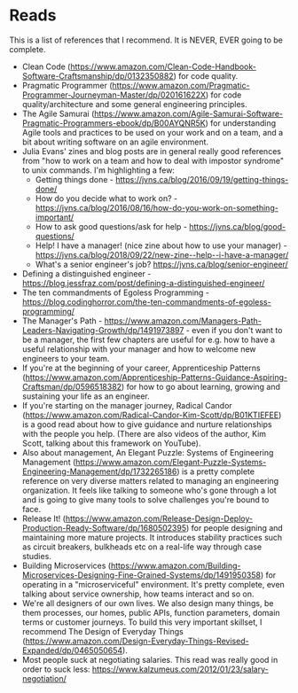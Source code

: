 # Reads

This is a list of references that I recommend. It is NEVER, EVER going to be complete.

- Clean Code (https://www.amazon.com/Clean-Code-Handbook-Software-Craftsmanship/dp/0132350882) for code quality.
- Pragmatic Programmer (https://www.amazon.com/Pragmatic-Programmer-Journeyman-Master/dp/020161622X) for code quality/architecture and some general engineering principles.
- The Agile Samurai (https://www.amazon.com/Agile-Samurai-Software-Pragmatic-Programmers-ebook/dp/B00AYQNR5K) for understanding Agile tools and practices to be used on your work and on a team, and a bit about writing software on an agile environment.
- Julia Evans' zines and blog posts are in general really good references from "how to work on a team and how to deal with impostor syndrome" to unix commands. I'm highlighting a few:
    - Getting things done - https://jvns.ca/blog/2016/09/19/getting-things-done/
    - How do you decide what to work on? - https://jvns.ca/blog/2016/08/16/how-do-you-work-on-something-important/
    - How to ask good questions/ask for help - https://jvns.ca/blog/good-questions/
    - Help! I have a manager! (nice zine about how to use your manager) - https://jvns.ca/blog/2018/09/22/new-zine--help--i-have-a-manager/
    - What's a senior engineer's job? https://jvns.ca/blog/senior-engineer/
- Defining a distinguished engineer - https://blog.jessfraz.com/post/defining-a-distinguished-engineer/
- The ten commandments of Egoless Programming - https://blog.codinghorror.com/the-ten-commandments-of-egoless-programming/
- The Manager's Path - https://www.amazon.com/Managers-Path-Leaders-Navigating-Growth/dp/1491973897 - even if you don't want to be a manager, the first few chapters are useful for e.g. how to have a useful relationship with your manager and how to welcome new engineers to your team.
- If you're at the beginning of your career, Apprenticeship Patterns (https://www.amazon.com/Apprenticeship-Patterns-Guidance-Aspiring-Craftsman/dp/0596518382) for how to go about learning, growing and sustaining your life as an engineer.
- If you're starting on the manager journey, Radical Candor (https://www.amazon.com/Radical-Candor-Kim-Scott/dp/B01KTIEFEE) is a good read about how to give guidance and nurture relationships with the people you help. (There are also videos of the author, Kim Scott, talking about this framework on YouTube).
- Also about management, An Elegant Puzzle: Systems of Engineering Management (https://www.amazon.com/Elegant-Puzzle-Systems-Engineering-Management/dp/1732265186) is a pretty complete reference on very diverse matters related to managing an engineering organization. It feels like talking to someone who's gone through a lot and is going to give many tools to solve challenges you're bound to face.
- Release It! (https://www.amazon.com/Release-Design-Deploy-Production-Ready-Software/dp/1680502395) for people designing and maintaining more mature projects. It introduces stability practices such as circuit breakers, bulkheads etc on a real-life way through case studies.
- Building Microservices (https://www.amazon.com/Building-Microservices-Designing-Fine-Grained-Systems/dp/1491950358) for operating in a "microserviceful" environment. It's pretty complete, even talking about service ownership, how teams interact and so on.
- We're all designers of our own lives. We also design many things, be them processes, our homes, public APIs, function parameters, domain terms or customer journeys. To build this very important skillset, I recommend The Design of Everyday Things (https://www.amazon.com/Design-Everyday-Things-Revised-Expanded/dp/0465050654).
- Most people suck at negotiating salaries. This read was really good in order to suck less: https://www.kalzumeus.com/2012/01/23/salary-negotiation/
